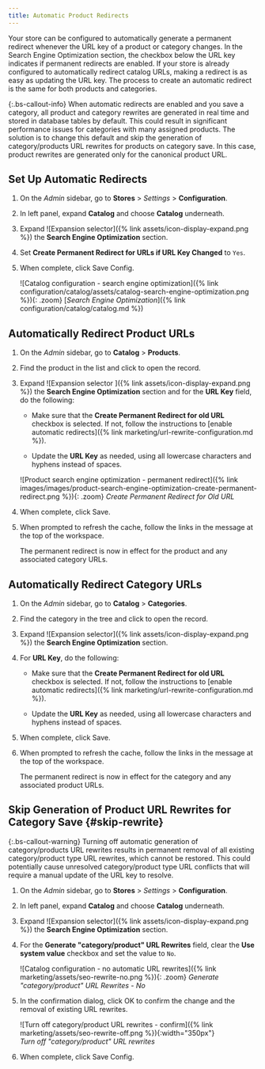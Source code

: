 ```yaml
---
title: Automatic Product Redirects
---
```


Your store can be configured to automatically generate a permanent redirect whenever the URL key of a product or category changes. In the Search Engine Optimization section, the checkbox below the URL key indicates if permanent redirects are enabled. If your store is already configured to automatically redirect catalog URLs, making a redirect is as easy as updating the URL key. The process to create an automatic redirect is the same for both products and categories.

{:.bs-callout-info}
When automatic redirects are enabled and you save a category, all product and category rewrites are generated in real time and stored in database tables by default. This could result in significant performance issues for categories with many assigned products. The solution is to change this default and skip the generation of category/products URL rewrites for products on category save. In this case, product rewrites are generated only for the canonical product URL.

## Set Up Automatic Redirects

1. On the _Admin_ sidebar, go to **Stores** > _Settings_ > **Configuration**.

1. In left panel, expand **Catalog** and choose **Catalog** underneath.

1. Expand ![Expansion selector]({% link assets/icon-display-expand.png %}) the **Search Engine Optimization** section.

1. Set **Create Permanent Redirect for URLs if URL Key Changed** to `Yes`.

1. When complete, click <span class="btn">Save Config</span>.

    ![Catalog configuration - search engine optimization]({% link configuration/catalog/assets/catalog-search-engine-optimization.png %}){: .zoom}
    [_Search Engine Optimization_]({% link configuration/catalog/catalog.md %})

## Automatically Redirect Product URLs

1. On the _Admin_ sidebar, go to **Catalog** > **Products**.

1. Find the product in the list and click to open the record.

1. Expand ![Expansion selector ]({% link assets/icon-display-expand.png %}) the **Search Engine Optimization** section and for the **URL Key** field, do the following:

    - Make sure that the **Create Permanent Redirect for old URL** checkbox is selected. If not, follow the instructions to [enable automatic redirects]({% link marketing/url-rewrite-configuration.md %}).

    - Update the **URL Key** as needed, using all lowercase characters and hyphens instead of spaces.

    ![Product search engine optimization - permanent redirect]({% link images/images/product-search-engine-optimization-create-permanent-redirect.png %}){: .zoom}
    _Create Permanent Redirect for Old URL_

1. When complete, click <span class="btn">Save</span>.

1. When prompted to refresh the cache, follow the links in the message at the top of the workspace.

   The permanent redirect is now in effect for the product and any associated category URLs.

## Automatically Redirect Category URLs

1. On the _Admin_ sidebar, go to **Catalog** > **Categories**.

1. Find the category in the tree and click to open the record.

1. Expand ![Expansion selector]({% link assets/icon-display-expand.png %}) the **Search Engine Optimization** section.

1. For **URL Key**, do the following:

    - Make sure that the **Create Permanent Redirect for old URL** checkbox is selected. If not, follow the instructions to [enable automatic redirects]({% link marketing/url-rewrite-configuration.md %}).

    - Update the **URL Key** as needed, using all lowercase characters and hyphens instead of spaces.

1. When complete, click <span class="btn">Save</span>.

1. When prompted to refresh the cache, follow the links in the message at the top of the workspace.

   The permanent redirect is now in effect for the category and any associated product URLs.

## Skip Generation of Product URL Rewrites for Category Save {#skip-rewrite}

{:.bs-callout-warning}
Turning off automatic generation of category/products URL rewrites results in permanent removal of all existing category/product type URL rewrites, which cannot be restored. This could potentially cause unresolved category/product type URL conflicts that will require a manual update of the URL key to resolve.

1. On the _Admin_ sidebar, go to **Stores** > _Settings_ > **Configuration**.

1. In left panel, expand **Catalog** and choose **Catalog** underneath.

1. Expand ![Expansion selector]({% link assets/icon-display-expand.png %}) the **Search Engine Optimization** section.

1. For the  **Generate "category/product" URL Rewrites** field, clear the **Use system value** checkbox and set the value to `No`.

    ![Catalog configuration - no automatic URL rewrites]({% link marketing/assets/seo-rewrite-no.png %}){: .zoom}
    _Generate "category/product" URL Rewrites - No_

1. In the confirmation dialog, click <span class="btn">OK</span> to confirm the change and the removal of existing URL rewrites.

    ![Turn off category/product URL rewrites - confirm]({% link marketing/assets/seo-rewrite-off.png %}){:width="350px"}<br/>
    _Turn off "category/product" URL rewrites_

1. When complete, click <span class="btn">Save Config</span>.
